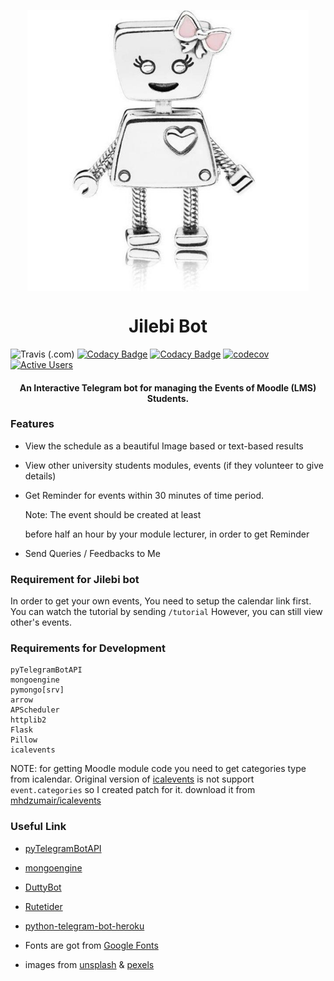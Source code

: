 <p align="center">
    <img src="images/photo_2020-12-08_13-26-48.jpg" width=450 height=450 align=center>
</p>
<h1 align="center">Jilebi Bot</h1>

![Travis (.com)](https://img.shields.io/travis/com/mhdzumair/Jilebi-Bot?style=plastic&logo=travis)
[![Codacy Badge](https://api.codacy.com/project/badge/Grade/4eb89a0e5a2741d58245092ef01f72f5)](https://app.codacy.com/gh/mhdzumair/Jilebi-Bot?utm_source=github.com&utm_medium=referral&utm_content=mhdzumair/Jilebi-Bot&utm_campaign=Badge_Grade)
[![Codacy Badge](https://app.codacy.com/project/badge/Coverage/dd81424073da4caab4d42e1010412989)](https://www.codacy.com/gh/mhdzumair/Jilebi-Bot/dashboard?utm_source=github.com&amp;utm_medium=referral&amp;utm_content=mhdzumair/Jilebi-Bot&amp;utm_campaign=Badge_Coverage)
[![codecov](https://codecov.io/gh/mhdzumair/Jilebi-Bot/branch/main/graph/badge.svg?token=P8BDN38VQ6)](https://codecov.io/gh/mhdzumair/Jilebi-Bot)
[![Active Users](https://img.shields.io/badge/dynamic/json?color=brightgreen&label=Current%20Active%20Users&query=count&url=https%3A%2F%2Fjilebibot.herokuapp.com%2Fget_user_count?style=plastic&logo=telegram)](https://t.me/JilebiBot)

<h4 align="center">An Interactive Telegram bot for managing the Events of Moodle (LMS) Students.</h4>

### Features

*  View the schedule as a beautiful Image based or text-based results
   
*  View other university students modules, events (if they volunteer to give details)
   
*  Get Reminder for events within 30 minutes of time period.<p color="red"> Note: The event should be created at least
   
   before half an hour by your module lecturer, in order to get Reminder</p>
*  Send Queries / Feedbacks to Me

### Requirement for Jilebi bot

In order to get your own events, You need to setup the calendar link first. You can watch the tutorial by
sending `/tutorial`
However, you can still view other's events.

### Requirements for Development

    pyTelegramBotAPI
    mongoengine
    pymongo[srv]
    arrow
    APScheduler
    httplib2
    Flask
    Pillow
    icalevents

NOTE: for getting Moodle module code you need to get categories type from icalendar. Original version
of [icalevents](https://github.com/irgangla/icalevents) is not support `event.categories` so I created patch for it.
download it from [mhdzumair/icalevents](https://github.com/mhdzumair/icalevents.git)

### Useful Link

*  [pyTelegramBotAPI](https://github.com/eternnoir/pyTelegramBotAPI)
   
*  [mongoengine](http://docs.mongoengine.org/tutorial.html)
   
*  [DuttyBot](https://github.com/dmytrostriletskyi/DuttyBot.git)
   
*  [Rutetider](https://github.com/dmytrostriletskyi/Rutetider)
   
*  [python-telegram-bot-heroku](https://github.com/liuhh02/python-telegram-bot-heroku)
   
*  Fonts are got from [Google Fonts](https://fonts.google.com/)
   
*  images from [unsplash](https://unsplash.com/s/photos/paper-and-laptop)
   & [pexels](https://www.pexels.com/search/paper%20and%20pen/) 
